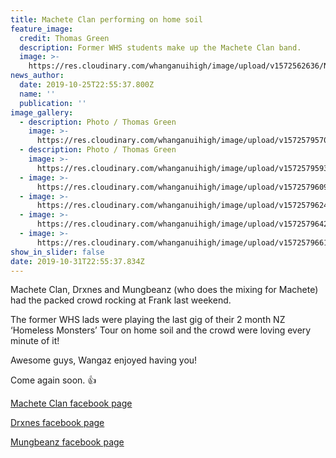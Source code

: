 ```yaml
---
title: Machete Clan performing on home soil
feature_image:
  credit: Thomas Green
  description: Former WHS students make up the Machete Clan band.
  image: >-
    https://res.cloudinary.com/whanganuihigh/image/upload/v1572562636/News/Machete_Clan_in_WU_Sept_2019.jpg
news_author:
  date: 2019-10-25T22:55:37.800Z
  name: ''
  publication: ''
image_gallery:
  - description: Photo / Thomas Green
    image: >-
      https://res.cloudinary.com/whanganuihigh/image/upload/v1572579570/News/2.Drxnes_facebook_page.jpg
  - description: Photo / Thomas Green
    image: >-
      https://res.cloudinary.com/whanganuihigh/image/upload/v1572579593/News/3.73472789_2497233613646477_686142367228493824_n.jpg
  - image: >-
      https://res.cloudinary.com/whanganuihigh/image/upload/v1572579609/News/4.Drxnes_facebook_page....jpg
  - image: >-
      https://res.cloudinary.com/whanganuihigh/image/upload/v1572579624/News/5.Drxnes_facebook_page.....jpg
  - image: >-
      https://res.cloudinary.com/whanganuihigh/image/upload/v1572579642/News/6.Drxnes_facebook_page......jpg
  - image: >-
      https://res.cloudinary.com/whanganuihigh/image/upload/v1572579661/News/7.Machete_Clan_..poster.jpg
show_in_slider: false
date: 2019-10-31T22:55:37.834Z
---
```

Machete Clan, Drxnes and Mungbeanz (who does the mixing for Machete) had the packed crowd rocking at Frank last weekend.

The former WHS lads were playing the last gig of their 2 month NZ ‘Homeless Monsters’ Tour on home soil and the crowd were loving every minute of it!

Awesome guys, Wangaz enjoyed having you!

Come again soon.  👍

[Machete Clan facebook page](https://www.facebook.com/macheteclanNZ/photos/rpp.1620943418142114/2523079094595204/?type=3&theater)

[Drxnes facebook page](https://www.facebook.com/DRXNESOFFICIAL/)

[Mungbeanz facebook page](https://www.facebook.com/MungBeanzNZ/)
